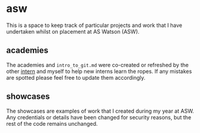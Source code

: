 # asw

This is a space to keep track of particular projects and work that I have undertaken whilst on placement at AS Watson (ASW). 

## academies

The academies and `intro_to_git.md` were co-created or refreshed by the other [intern](https://github.com/q1any1tan) and myself to help new interns learn the ropes. If any mistakes are spotted please feel free to update them accordingly.

## showcases

The showcases are examples of work that I created during my year at ASW. Any credentials or details have been changed for security reasons, but the rest of the code remains unchanged.

